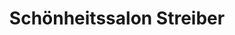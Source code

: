 ---
title: "Schönheitssalon Streiber"
url: /am-ettersberg/schoenheitssalon-streiber/
shop: Kosmetik
---